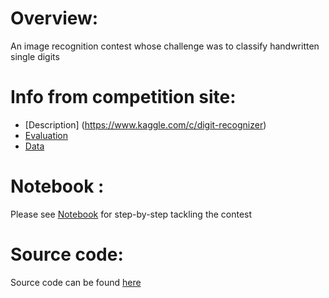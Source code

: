 # Overview:
An image recognition contest whose challenge was to classify handwritten single digits 
	
# Info from competition site:
*  [Description] (https://www.kaggle.com/c/digit-recognizer)
*  [Evaluation](https://www.kaggle.com/c/digit-recognizer/details/evaluation)
*  [Data](https://www.kaggle.com/c/digit-recognizer/data)
	
# Notebook :
Please see [Notebook](http://nbviewer.ipython.org/gist/tranlyvu/da54146d97147cb401c4) for step-by-step tackling the contest
	
# Source code:
Source code can be found [here](https://github.com/tranlyvu/kaggle/tree/master/Digit%20Recognizer/main)

